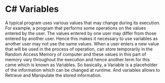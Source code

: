 # C# Variables
A typical program uses various values that may change during its execution. For example, a program that performs some operations on the values entered by the user. The values entered by one user may differ from those entered by another user. Hence this makes it necessary to use variables as another user may not use the same values. When a user enters a new value that will be used in the process of operation, can store temporarily in the Random Access Memory of computer and these values in this part of memory vary throughout the execution and hence another term for this came which is known as Variables. So basically, a Variable is a placeholder of the information which can be changed at runtime. And variables allows to Retrieve and Manipulate the stored information.